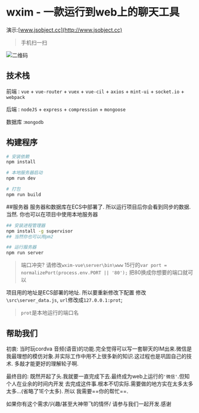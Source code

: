 # wxim - 一款运行到web上的聊天工具

演示:[www.jsobject.cc](http://www.jsobject.cc)

>手机扫一扫

![二维码](https://github.com/Power-kxLee/wxim-vue/blob/master/server/erweima.png)

## 技术栈
前端 : `vue` + `vue-router` + `vuex` + `vue-cil` + `axios` + `mint-ui` + `socket.io` + `webpack`

后端 : `nodeJS` + `express` + `compression`  + `mongoose`

数据库 :`mongodb`


## 构建程序
``` bash
# 安装依赖
npm install

# 本地服务器启动
npm run dev

# 打包
npm run build

```

##服务器
服务器和数据库在ECS中部署了. 所以运行项目后你会看到同步的数据.
当然. 你也可以在项目中使用本地服务器
```bash
## 安装进程管理器 
npm install -g supervisor
## 当然你也可以用pm2

## 运行服务器
npm run server
```
> 端口冲突? 请修改`wxim-vue\server\bin\www` 15行的`var port = normalizePort(process.env.PORT || '80');`  把80换成你想要的端口就可以

项目用的地址是ECS部署的地址. 所以要重新修改下配置
修改`\src\server_data.js`, `url`修改成`127.0.0.1:prot`; 
> `prot`是本地运行的端口名

## 帮助我们
初衷: 当时玩cordva 音频(语音)的功能.完全觉得可以写一套聊天的IM出来.微信是我最理想的模仿对象.并实际工作中用不上很多新的知识.这过程也是巩固自己的技术. 多敲才能更好的理解轮子啊.

最终目的: 既然开起了头.我就要一直完成下去.最终成为web上运行的`'微信'`.但知个人在业余的时间内开发 去完成这件事.根本不切实际.需要做的地方实在太多太多太多...(省略了1E个太多). 所以 我需要==你的帮忙==.

如果你有这个需求/兴趣/甚至大神带飞的情怀/ 请参与我们一起开发.感谢

